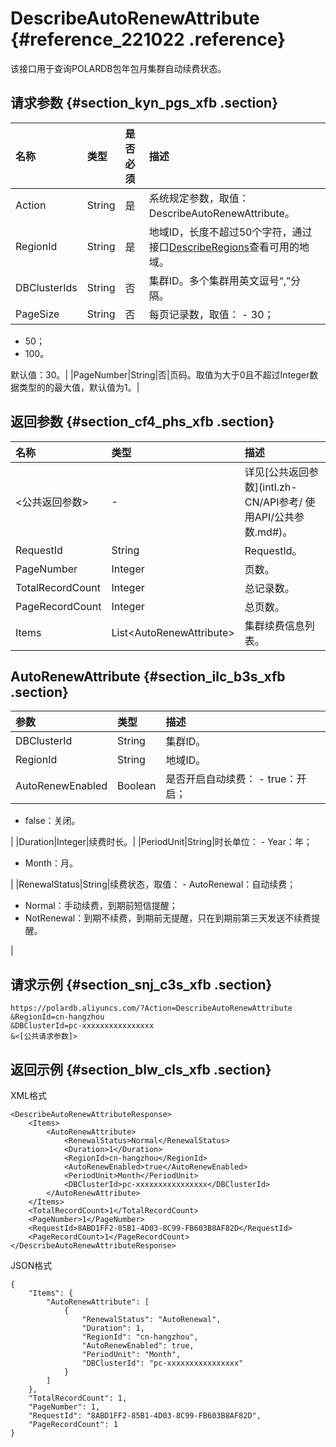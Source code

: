 # DescribeAutoRenewAttribute {#reference_221022 .reference}

该接口用于查询POLARDB包年包月集群自动续费状态。

## 请求参数 {#section_kyn_pgs_xfb .section}

|名称|类型|是否必须|描述|
|:-|:-|:---|:-|
|Action|String|是|系统规定参数，取值：DescribeAutoRenewAttribute。|
|RegionId|String|是|地域ID，长度不超过50个字符，通过接口[DescribeRegions](intl.zh-CN/API参考/地域/DescribeRegions.md#)查看可用的地域。|
|DBClusterIds|String|否|集群ID。多个集群用英文逗号“,”分隔。|
|PageSize|String|否|每页记录数，取值： -   30；
-   50；
-   100。

 默认值：30。|
|PageNumber|String|否|页码。取值为大于0且不超过Integer数据类型的的最大值，默认值为1。|

## 返回参数 {#section_cf4_phs_xfb .section}

|名称|类型|描述|
|:-|:-|:-|
|<公共返回参数\>|-|详见[公共返回参数](intl.zh-CN/API参考/ 使用API/公共参数.md#)。|
|RequestId|String|RequestId。|
|PageNumber|Integer|页数。|
|TotalRecordCount|Integer|总记录数。|
|PageRecordCount|Integer|总页数。|
|Items|List<AutoRenewAttribute\>|集群续费信息列表。|

## AutoRenewAttribute {#section_ilc_b3s_xfb .section}

|参数|类型|描述|
|:-|:-|:-|
|DBClusterId|String|集群ID。|
|RegionId|String|地域ID。|
|AutoRenewEnabled|Boolean|是否开启自动续费： -   true：开启；
-   false：关闭。

 |
|Duration|Integer|续费时长。|
|PeriodUnit|String|时长单位： -   Year：年；
-   Month：月。

 |
|RenewalStatus|String|续费状态，取值： -   AutoRenewal：自动续费；
-   Normal：手动续费，到期前短信提醒；
-   NotRenewal：到期不续费，到期前无提醒，只在到期前第三天发送不续费提醒。

 |

## 请求示例 {#section_snj_c3s_xfb .section}

```
https://polardb.aliyuncs.com/?Action=DescribeAutoRenewAttribute
&RegionId=cn-hangzhou
&DBClusterId=pc-xxxxxxxxxxxxxxxx
&<[公共请求参数]>
```

## 返回示例 {#section_blw_cls_xfb .section}

XML格式

```
<DescribeAutoRenewAttributeResponse>  
	<Items>
		<AutoRenewAttribute>
			<RenewalStatus>Normal</RenewalStatus>
			<Duration>1</Duration>
			<RegionId>cn-hangzhou</RegionId>
			<AutoRenewEnabled>true</AutoRenewEnabled>
			<PeriodUnit>Month</PeriodUnit>
			<DBClusterId>pc-xxxxxxxxxxxxxxxx</DBClusterId>
		</AutoRenewAttribute>
	</Items>
	<TotalRecordCount>1</TotalRecordCount>
	<PageNumber>1</PageNumber>
	<RequestId>8ABD1FF2-85B1-4D03-8C99-FB603B8AF82D</RequestId>
	<PageRecordCount>1</PageRecordCount>
</DescribeAutoRenewAttributeResponse>
```

JSON格式

```
{
	"Items": {
		"AutoRenewAttribute": [
			{
				"RenewalStatus": "AutoRenewal",
				"Duration": 1,
				"RegionId": "cn-hangzhou",
				"AutoRenewEnabled": true,
				"PeriodUnit": "Month",
				"DBClusterId": "pc-xxxxxxxxxxxxxxxx"
			}
		]
	},
	"TotalRecordCount": 1,
	"PageNumber": 1,
	"RequestId": "8ABD1FF2-85B1-4D03-8C99-FB603B8AF82D",
	"PageRecordCount": 1
}
```

